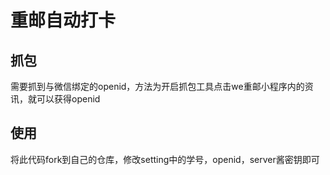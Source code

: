 # 重邮自动打卡
## 抓包
需要抓到与微信绑定的openid，方法为开启抓包工具点击we重邮小程序内的资讯，就可以获得openid
## 使用
将此代码fork到自己的仓库，修改setting中的学号，openid，server酱密钥即可
